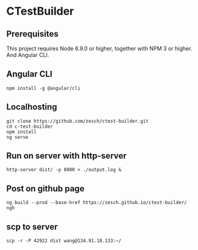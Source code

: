 # CTestBuilder

## Prerequisites
This project requires Node 6.9.0 or higher, together with NPM 3 or higher. And Angular CLI.

## Angular CLI
```npm install -g @angular/cli```

## Localhosting
```
git clone https://github.com/zesch/ctest-builder.git
cd c-test-builder
npm install
ng serve
```

## Run on server with http-server
```http-server dist/ -p 8000 > ./output.log &```

## Post on github page
```
ng build --prod --base-href https://zesch.github.io/ctest-builder/
ngh
```

## scp to server
```scp -r -P 42922 dist wang@134.91.18.133:~/```